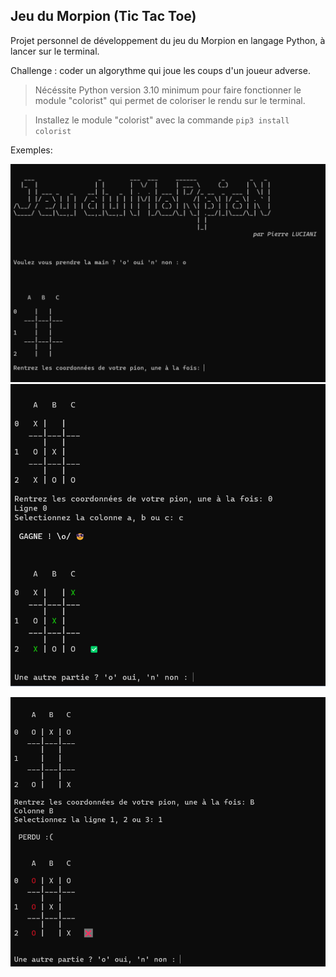 ## Jeu du Morpion (Tic Tac Toe)

Projet personnel de développement du jeu du Morpion en langage Python, à lancer sur le terminal.

Challenge : coder un algorythme qui joue les coups d'un joueur adverse.

>Nécéssite Python version 3.10 minimum pour faire fonctionner le module "colorist" qui permet de coloriser le rendu sur le terminal.

>Installez le module "colorist" avec la commande `pip3 install colorist`

Exemples:

![tic tac toe start](screens/morpion_screen1.png)
![tic tac toe win](screens/morpion_screen2.png)

![tic tac toe lose](screens/morpion_screen3.png)